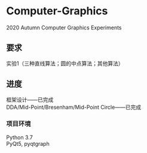 # Computer-Graphics
2020 Autumn Computer Graphics Experiments
## 要求
实验1（三种直线算法；圆的中点算法；其他算法）
## 进度
框架设计——已完成 <br />
DDA/Mid-Point/Bresenham/Mid-Point Circle——已完成 <br />

### 项目环境
Python 3.7 <br />
PyQt5, pyqtgraph
